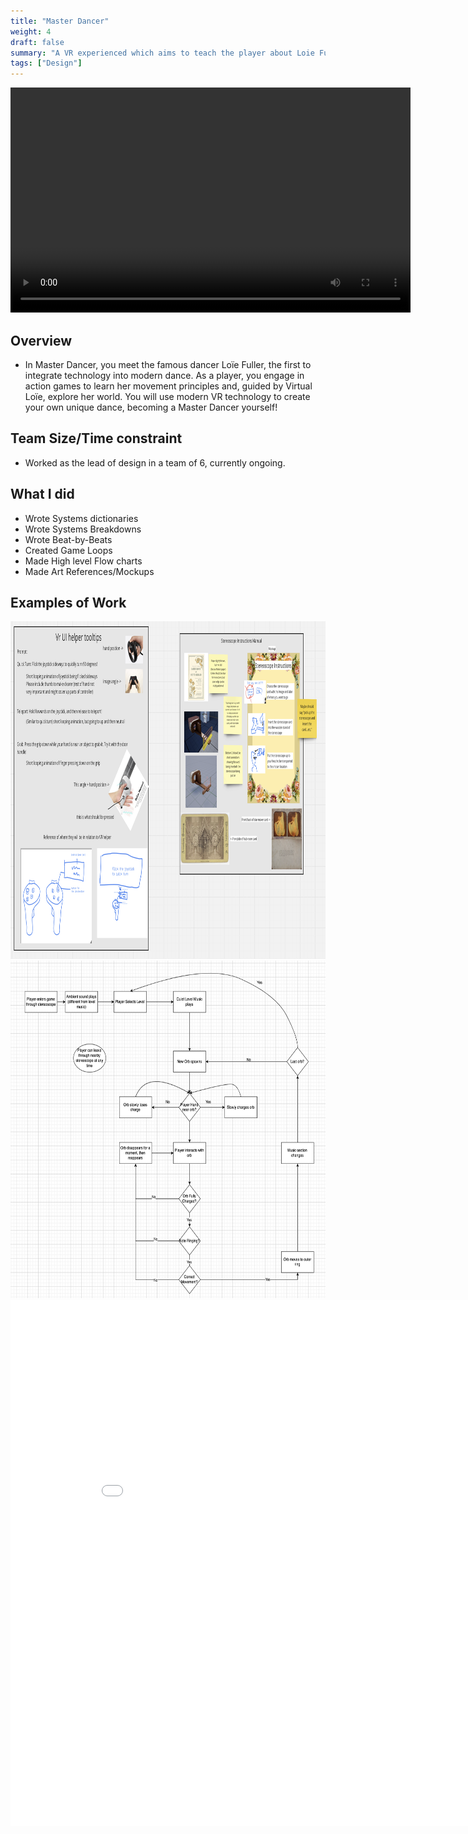 ```yaml
---
title: "Master Dancer"
weight: 4
draft: false
summary: "A VR experienced which aims to teach the player about Loie Fuller, and to become a Master Dancer"
tags: ["Design"]
---
```


<video width="640" height="360" controls="">
  <source src="MD demo.mp4" type="video/mp4" />
  Your browser does not support the video tag.
</video>

## Overview
- In Master Dancer, you meet the famous dancer Loïe Fuller, the first to integrate technology into modern dance. As a player, you engage in action games to learn her movement principles and, guided by Virtual Loïe, explore her world. You will use modern VR technology to create your own unique dance, becoming a Master Dancer yourself!

## Team Size/Time constraint
- Worked as the lead of design in a team of 6, currently ongoing.

## What I did
- Wrote Systems dictionaries
- Wrote Systems Breakdowns
- Wrote Beat-by-Beats
- Created Game Loops
- Made High level Flow charts
- Made Art References/Mockups

## Examples of Work

<picture>
  <img src="Tutorial Miro.png" width="960" height="540">
</picture>

<picture>
  <img src="Music Game Game Loop.png"width="960" height="540">
</picture>

<embed src="D.d.2. Music Game Overview v2.docx - Google Docs.pdf" type="application/pdf" width="892" height="842"/>
